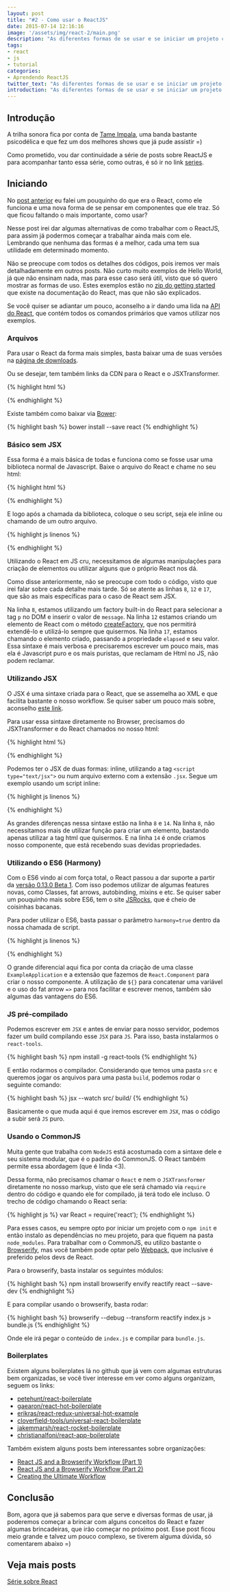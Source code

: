 ```yaml
---
layout: post
title: "#2 - Como usar o ReactJS"
date: 2015-07-14 12:16:16
image: '/assets/img/react-2/main.png'
description: "As diferentes formas de se usar e se iniciar um projeto com ReactJS."
tags:
- react
- js
- tutorial
categories:
- Aprendendo ReactJS
twitter_text: "As diferentes formas de se usar e se iniciar um projeto com ReactJS."
introduction: "As diferentes formas de se usar e se iniciar um projeto com ReactJS. Veja usando o famoso JSX, sem ele e alguns boilerplates famosos."
---
```


## Introdução

A trilha sonora fica por conta de [Tame Impala](https://open.spotify.com/artist/5INjqkS1o8h1imAzPqGZBb), uma banda bastante psicodélica e que fez um dos melhores shows que já pude assistir =)

Como prometido, vou dar continuidade a série de posts sobre ReactJS e para acompanhar tanto essa série, como outras, é só ir no link [series](http://willianjusten.com.br/series/).

## Iniciando

No [post anterior](http://willianjusten.com.br/comecando-com-react/) eu falei um pouquinho do que era o React, como ele funciona e uma nova forma de se pensar em componentes que ele traz. Só que ficou faltando o mais importante, como usar?

Nesse post irei dar algumas alternativas de como trabalhar com o ReactJS, para assim já podermos começar a trabalhar ainda mais com ele. Lembrando que nenhuma das formas é a melhor, cada uma tem sua utilidade em determinado momento.

Não se preocupe com todos os detalhes dos códigos, pois iremos ver mais detalhadamente em outros posts. Não curto muito exemplos de Hello World, já que não ensinam nada, mas para esse caso será útil, visto que só quero mostrar as formas de uso. Estes exemplos estão no [zip do getting started](https://facebook.github.io/react/downloads/react-0.13.3.zip) que existe na documentação do React, mas que não são explicados.

Se você quiser se adiantar um pouco, aconselho a ir dando uma lida na [API do React](http://facebook.github.io/react/docs/top-level-api.html), que contém todos os comandos primários que vamos utilizar nos exemplos.

### Arquivos

Para usar o React da forma mais simples, basta baixar uma de suas versões na [página de downloads](https://facebook.github.io/react/downloads.html).

Ou se desejar, tem também links da CDN para o React e o JSXTransformer.

{% highlight html %}
<script src="https://cdnjs.cloudflare.com/ajax/libs/react/0.13.3/react.js"></script>
<script src="https://cdnjs.cloudflare.com/ajax/libs/react/0.13.3/JSXTransformer.js"></script>
{% endhighlight %}

Existe também como baixar via [Bower](http://bower.io/):

{% highlight bash %}
bower install --save react
{% endhighlight %}


### Básico sem JSX

Essa forma é a mais básica de todas e funciona como se fosse usar uma biblioteca normal de Javascript. Baixe o arquivo do React e chame no seu html:

{% highlight html %}
<script src="react.js"></script>
{% endhighlight %}

E logo após a chamada da biblioteca, coloque o seu script, seja ele inline ou chamando de um outro arquivo.

{% highlight js linenos %}
<script>
  var ExampleApplication = React.createClass({
    render: function() {
      var elapsed = Math.round(this.props.elapsed  / 100);
      var seconds = elapsed / 10 + (elapsed % 10 ? '' : '.0' );
      var message =
        'O React está rodando com sucesso há ' + seconds + ' seconds.';
        return React.DOM.p(null, message);
      }
  });

  var ExampleApplicationFactory = React.createFactory(ExampleApplication);
  var start = new Date().getTime();

  setInterval(function() {
    React.render(
      ExampleApplicationFactory({elapsed: new Date().getTime() - start}),
      document.getElementById('container')
    );
  }, 50);
</script>
{% endhighlight %}

Utilizando o React em JS cru, necessitamos de algumas manipulações para criação de elementos ou utilizar alguns que o próprio React nos dá.

Como disse anteriormente, não se preocupe com todo o código, visto que irei falar sobre cada detalhe mais tarde. Só se atente as linhas `8`, `12` e `17`, que são as mais específicas para o caso de React sem JSX.

Na linha `8`, estamos utilizando um factory built-in do React para selecionar a tag `p` no DOM e inserir o valor de `message`. Na linha `12` estamos criando um elemento de React com o método [createFactory](http://facebook.github.io/react/docs/top-level-api.html#react.createfactory), que nos permitirá extendê-lo e utilizá-lo sempre que quisermos. Na linha `17`, estamos chamando o elemento criado, passando a propriedade `elapsed` e seu valor.
Essa sintaxe é mais verbosa e precisaremos escrever um pouco mais, mas ela é Javascript puro e os mais puristas, que reclamam de Html no JS, não podem reclamar.


### Utilizando JSX

O JSX é uma sintaxe criada para o React, que se assemelha ao XML e que facilita bastante o nosso workflow. Se quiser saber um pouco mais sobre, aconselho [este link](https://facebook.github.io/react/docs/jsx-in-depth.html).

Para usar essa sintaxe diretamente no Browser, precisamos do JSXTransformer e do React chamados no nosso html:

{% highlight html %}
<script src="react.js"></script>
<script src="JSXTransformer.js"></script>
{% endhighlight %}

Podemos ter o JSX de duas formas: inline, utilizando a tag `<script type="text/jsx">` ou num arquivo externo com a extensão `.jsx`. Segue um exemplo usando um script inline:

{% highlight js linenos %}
<script type="text/jsx">
  var ExampleApplication = React.createClass({
    render: function() {
      var elapsed = Math.round(this.props.elapsed  / 100);
      var seconds = elapsed / 10 + (elapsed % 10 ? '' : '.0' );
      var message =
        'React has been successfully running for ' + seconds + ' seconds.';
        return <p>{message}</p>;
      }
  });
  var start = new Date().getTime();
  setInterval(function() {
    React.render(
      <ExampleApplication elapsed={new Date().getTime() - start} />,
      document.getElementById('container')
    );
  }, 50);
</script>
{% endhighlight %}

As grandes diferenças nessa sintaxe estão na linha `8` e `14`. Na linha `8`, não necessitamos mais de utilizar função para criar um elemento, bastando apenas utilizar a tag html que quisermos. E na linha `14` é onde criamos nosso componente, que está recebendo suas devidas propriedades.


### Utilizando o ES6 (Harmony)

Com o ES6 vindo aí com força total, o React passou a dar suporte a partir da [versão 0.13.0 Beta 1](https://facebook.github.io/react/blog/2015/01/27/react-v0.13.0-beta-1.html). Com isso podemos utilizar de algumas features novas, como Classes, fat arrows, autobinding, mixins e etc. Se quiser saber um pouquinho mais sobre ES6, tem o site [JSRocks](http://jsrocks.org/pt-br/), que é cheio de coisinhas bacanas.

Para poder utilizar o ES6, basta passar o parâmetro `harmony=true` dentro da nossa chamada de script.

{% highlight js linenos %}
<script type="text/jsx;harmony=true">
  class ExampleApplication extends React.Component {
    render() {
      var elapsed = Math.round(this.props.elapsed  / 100);
      var seconds = elapsed / 10 + (elapsed % 10 ? '' : '.0' );
      var message =
        `React has been successfully running for ${seconds} seconds.`;
        return <p>{message}</p>;
    }
  }
  var start = new Date().getTime();
    setInterval(() => {
      React.render(
      <ExampleApplication elapsed={new Date().getTime() - start} />,
      document.getElementById('container')
    );
  }, 50);
</script>
{% endhighlight %}

O grande diferencial aqui fica por conta da criação de uma classe `ExampleApplication` e a extensão que fazemos de `React.Component` para criar o nosso componente. A utilização de `${}` para concatenar uma variável e o uso do fat arrow `=>` para nos facilitar e escrever menos, também são algumas das vantagens do ES6.


### JS pré-compilado

Podemos escrever em `JSX` e antes de enviar para nosso servidor, podemos fazer um build compilando esse `JSX` para `JS`. Para isso, basta instalarmos o `react-tools`.

{% highlight bash %}
npm install -g react-tools
{% endhighlight %}

E então rodarmos o compilador. Considerando que temos uma pasta `src` e queremos jogar os arquivos para uma pasta `build`, podemos rodar o seguinte comando:

{% highlight bash %}
jsx --watch src/ build/
{% endhighlight %}

Basicamente o que muda aqui é que iremos escrever em `JSX`, mas o código a subir será `JS` puro.

### Usando o CommonJS

Muita gente que trabalha com `NodeJS` está acostumada com a sintaxe dele e seu sistema modular, que é o padrão do CommonJS. O React também permite essa abordagem (que é linda <3).

Dessa forma, não precisamos chamar o `React` e nem o `JSXTransformer` diretamente no nosso markup, visto que ele será chamado via `require` dentro do código e quando ele for compilado, já terá todo ele incluso. O trecho de código chamando o React seria:

{% highlight js %}
var React = require('react');
{% endhighlight %}

Para esses casos, eu sempre opto por iniciar um projeto com o `npm init` e então instalo as dependências no meu projeto, para que fiquem na pasta `node_modules`. Para trabalhar com o CommonJS, eu utilizo bastante o [Browserify](http://browserify.org/), mas você também pode optar pelo [Webpack](http://webpack.github.io/), que inclusive é preferido pelos devs de React.

Para o browserify, basta instalar os seguintes módulos:

{% highlight bash %}
npm install browserify envify reactify react --save-dev
{% endhighlight %}

E para compilar usando o browserify, basta rodar:

{% highlight bash %}
browserify --debug --transform reactify index.js > bundle.js
{% endhighlight %}

Onde ele irá pegar o conteúdo de `index.js` e compilar para `bundle.js`.


### Boilerplates

Existem alguns boilerplates lá no github que já vem com algumas estruturas bem organizadas, se você tiver interesse em ver como alguns organizam, seguem os links:

* [petehunt/react-boilerplate](https://github.com/petehunt/react-boilerplate)
* [gaearon/react-hot-boilerplate](https://github.com/gaearon/react-hot-boilerplate)
* [erikras/react-redux-universal-hot-example](https://github.com/erikras/react-redux-universal-hot-example)
* [cloverfield-tools/universal-react-boilerplate](https://github.com/cloverfield-tools/universal-react-boilerplate)
* [jakemmarsh/react-rocket-boilerplate](https://github.com/jakemmarsh/react-rocket-boilerplate)
* [christianalfoni/react-app-boilerplate](https://github.com/christianalfoni/react-app-boilerplate)

Também existem alguns posts bem interessantes sobre organizações:

* [React JS and a Browserify Workflow (Part 1)](https://www.codementor.io/reactjs/tutorial/react-js-browserify-workflow-part-1)
* [React JS and a Browserify Workflow (Part 2)](https://www.codementor.io/reactjs/tutorial/react-js-browserify-workflow-part-2)
* [Creating the Ultimate Workflow](https://docs.google.com/presentation/d/1X2k7U1iinUSSBJQvKLef4qDRuLhok6gtEl6PFf6op0o/edit)


## Conclusão

Bom, agora que já sabemos para que serve e diversas formas de usar, já poderemos começar a brincar com alguns conceitos do React e fazer algumas brincadeiras, que irão começar no próximo post. Esse post ficou meio grande e talvez um pouco complexo, se tiverem alguma dúvida, só comentarem abaixo =)

## Veja mais posts

[Série sobre React](http://willianjusten.com.br/series/#aprendendo-reactjs)
